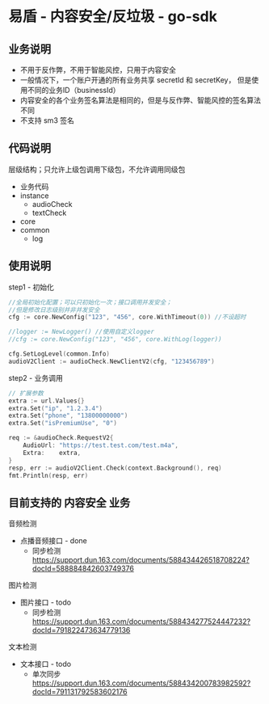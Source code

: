 # 易盾 - 内容安全/反垃圾 - go-sdk

## 业务说明
- 不用于反作弊，不用于智能风控，只用于内容安全
- 一般情况下，一个账户开通的所有业务共享 secretId 和 secretKey， 但是使用不同的业务ID（businessId）
- 内容安全的各个业务签名算法是相同的，但是与反作弊、智能风控的签名算法不同
- 不支持 sm3 签名

## 代码说明
层级结构；只允许上级包调用下级包，不允许调用同级包
- 业务代码
- instance
  - audioCheck
  - textCheck
- core
- common
  - log

## 使用说明

step1 - 初始化
```go
//全局初始化配置；可以只初始化一次；接口调用并发安全；
//但是修改日志级别并非并发安全
cfg := core.NewConfig("123", "456", core.WithTimeout(0)) //不设超时

//logger := NewLogger() //使用自定义logger
//cfg := core.NewConfig("123", "456", core.WithLog(logger))

cfg.SetLogLevel(common.Info)
audioV2Client := audioCheck.NewClientV2(cfg, "123456789")

```

step2 - 业务调用
```go
// 扩展参数
extra := url.Values{}
extra.Set("ip", "1.2.3.4")
extra.Set("phone", "13800000000")
extra.Set("isPremiumUse", "0")

req := &audioCheck.RequestV2{
    AudioUrl: "https://test.test.com/test.m4a",
    Extra:    extra,
}
resp, err := audioV2Client.Check(context.Background(), req)
fmt.Println(resp, err)
```

## 目前支持的 内容安全 业务

音频检测
- 点播音频接口 - done
  - 同步检测 https://support.dun.163.com/documents/588434426518708224?docId=588884842603749376

图片检测
- 图片接口 - todo
  - 同步检测 https://support.dun.163.com/documents/588434277524447232?docId=791822473634779136

文本检测
- 文本接口 - todo
  - 单次同步 https://support.dun.163.com/documents/588434200783982592?docId=791131792583602176